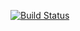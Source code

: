 [![Build Status](https://travis-ci.org/miyee/cse110lab5.svg?branch=master)](https://travis-ci.org/miyee/cse110lab5)
